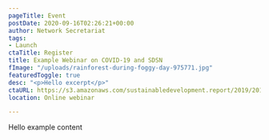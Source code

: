 ```yaml
---
pageTitle: Event
postDate: 2020-09-16T02:26:21+00:00
author: Network Secretariat
tags:
- Launch
ctaTitle: Register
title: Example Webinar on COVID-19 and SDSN
fImage: "/uploads/rainforest-during-foggy-day-975771.jpg"
featuredToggle: true
desc: "<p>Hello excerpt</p>"
ctaURL: https://s3.amazonaws.com/sustainabledevelopment.report/2019/2019_lac_sdg_index.pdf
location: Online webinar

---
```

Hello example content